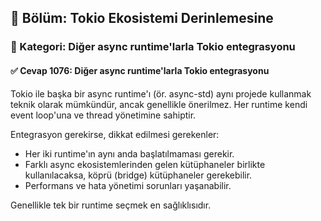 ## 📘 Bölüm: Tokio Ekosistemi Derinlemesine  
### 🔹 Kategori: Diğer async runtime'larla Tokio entegrasyonu  
#### ✅ Cevap 1076: Diğer async runtime'larla Tokio entegrasyonu

Tokio ile başka bir async runtime'ı (ör. async-std) aynı projede kullanmak teknik olarak mümkündür, ancak genellikle önerilmez. Her runtime kendi event loop'una ve thread yönetimine sahiptir.

Entegrasyon gerekirse, dikkat edilmesi gerekenler:
- Her iki runtime'ın aynı anda başlatılmaması gerekir.
- Farklı async ekosistemlerinden gelen kütüphaneler birlikte kullanılacaksa, köprü (bridge) kütüphaneler gerekebilir.
- Performans ve hata yönetimi sorunları yaşanabilir.

Genellikle tek bir runtime seçmek en sağlıklısıdır.
